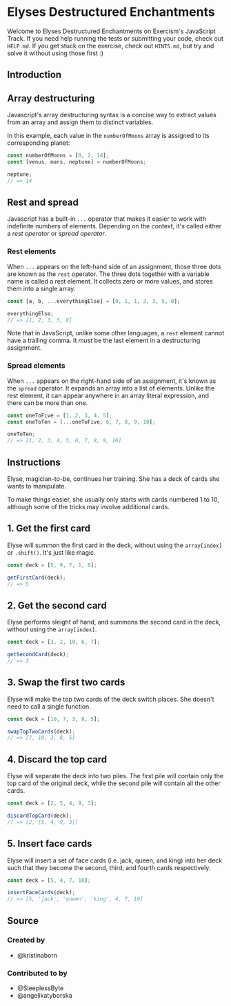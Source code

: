 # Elyses Destructured Enchantments

Welcome to Elyses Destructured Enchantments on Exercism's JavaScript Track.
If you need help running the tests or submitting your code, check out `HELP.md`.
If you get stuck on the exercise, check out `HINTS.md`, but try and solve it without using those first :)

## Introduction

## Array destructuring

Javascript's array destructuring syntax is a concise way to extract values from an array and assign them to distinct variables.

In this example, each value in the `numberOfMoons` array is assigned to its corresponding planet:

```javascript
const numberOfMoons = [0, 2, 14];
const [venus, mars, neptune] = numberOfMoons;

neptune;
// => 14
```

## Rest and spread

Javascript has a built-in `...` operator that makes it easier to work with indefinite numbers of elements. Depending on the context, it's called either a _rest operator_ or _spread operator_.

### Rest elements

When `...` appears on the left-hand side of an assignment, those three dots are known as the `rest` operator. The three dots together with a variable name is called a rest element. It collects zero or more values, and stores them into a single array.

```javascript
const [a, b, ...everythingElse] = [0, 1, 1, 2, 3, 5, 8];

everythingElse;
// => [1, 2, 3, 5, 8]
```

Note that in JavaScript, unlike some other languages, a `rest` element cannot have a trailing comma. It _must_ be the last element in a destructuring assignment.

### Spread elements

When `...` appears on the right-hand side of an assignment, it's known as the `spread` operator. It expands an array into a list of elements. Unlike the rest element, it can appear anywhere in an array literal expression, and there can be more than one.

```javascript
const oneToFive = [1, 2, 3, 4, 5];
const oneToTen = [...oneToFive, 6, 7, 8, 9, 10];

oneToTen;
// => [1, 2, 3, 4, 5, 6, 7, 8, 9, 10]
```

## Instructions

Elyse, magician-to-be, continues her training. She has a deck of cards she wants to manipulate.

To make things easier, she usually only starts with cards numbered 1 to 10, although some of the tricks may involve additional cards.

## 1. Get the first card

Elyse will summon the first card in the deck, without using the `array[index]` or `.shift()`. It's just like magic.

```javascript
const deck = [5, 9, 7, 1, 8];

getFirstCard(deck);
// => 5
```

## 2. Get the second card

Elyse performs sleight of hand, and summons the second card in the deck, without using the `array[index]`.

```javascript
const deck = [3, 2, 10, 6, 7];

getSecondCard(deck);
// => 2
```

## 3. Swap the first two cards

Elyse will make the top two cards of the deck switch places. She doesn't need to call a single function.

```javascript
const deck = [10, 7, 3, 8, 5];

swapTopTwoCards(deck);
// => [7, 10, 3, 8, 5]
```

## 4. Discard the top card

Elyse will separate the deck into two piles. The first pile will contain only the top card of the original deck, while the second pile will contain all the other cards.

```javascript
const deck = [2, 5, 4, 9, 3];

discardTopCard(deck);
// => [2, [5, 4, 9, 3]]
```

## 5. Insert face cards

Elyse will insert a set of face cards (i.e. jack, queen, and king) into her deck such that they become the second, third, and fourth cards respectively.

```javascript
const deck = [5, 4, 7, 10];

insertFaceCards(deck);
// => [5, 'jack', 'queen', 'king', 4, 7, 10]
```

## Source

### Created by

- @kristinaborn

### Contributed to by

- @SleeplessByte
- @angelikatyborska